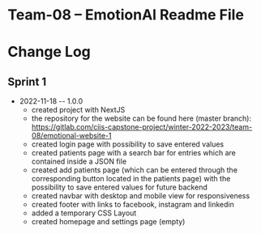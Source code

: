 # Team-08 – EmotionAl Readme File

# Change Log

## Sprint 1

* 2022-11-18 -- 1.0.0
  * created project with NextJS
  * the repository for the website can be found here (master branch): https://gitlab.com/ciis-capstone-project/winter-2022-2023/team-08/emotional-website-1
  * created login page with possibility to save entered values
  * created patients page with a search bar for entries which are contained inside a JSON file
  * created add patients page (which can be entered through the corresponding button located in the patients page) with the possibility to save entered values for future backend
  * created navbar with desktop and mobile view for responsiveness
  * created footer with links to facebook, instagram and linkedin
  * added a temporary CSS Layout
  * created homepage and settings page (empty)

